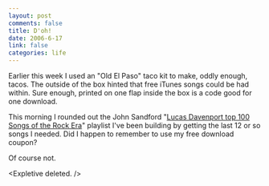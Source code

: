 ```yaml
--- 
layout: post
comments: false
title: D'oh!
date: 2006-6-17
link: false
categories: life
---
```

Earlier this week I used an "Old El Paso" taco kit to make, oddly enough, tacos. The outside of the box hinted that free iTunes songs could be had within. Sure enough, printed on one flap inside the box is a code good for one download.

This morning I rounded out the John Sandford "<a href="http://www.johnsandford.org/prey16x1.html" title="Lucas Davenport top 100 Songs of the Rock Era">Lucas Davenport top 100 Songs of the Rock Era</a>" playlist I've been building by getting the last 12 or so songs I needed. Did I happen to remember to use my free download coupon?

Of course not.

&lt;Expletive deleted. /&gt;

